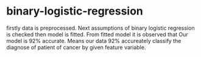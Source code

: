 # binary-logistic-regression
firstly data is preprocessed. 
Next assumptions of binary logistic regression is checked then model is fitted.
From fitted model it is observed that Our model is 92% accurate. Means our data 92% accureately classify the diagnose of patient of cancer by given feature variable.
